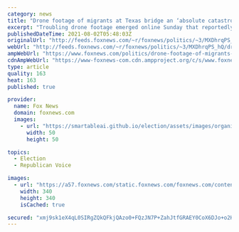 ```yaml
---
category: news
title: "Drone footage of migrants at Texas bridge an ‘absolute catastrophe' from Biden, Republican says"
excerpt: "Troubling drone footage emerged online Sunday that reportedly showed up to 1,000 migrants being held by border patrol in Mission, Texas, prompted criticism from Republicans who said the footage underscores the crisis at the border."
publishedDateTime: 2021-08-02T05:48:03Z
originalUrl: "http://feeds.foxnews.com/~r/foxnews/politics/~3/MXDhrqPS_hQ/drone-footage-of-migrants-from-texas-bridge-an-absolute-catastrophe"
webUrl: "http://feeds.foxnews.com/~r/foxnews/politics/~3/MXDhrqPS_hQ/drone-footage-of-migrants-from-texas-bridge-an-absolute-catastrophe"
ampWebUrl: "https://www.foxnews.com/politics/drone-footage-of-migrants-from-texas-bridge-an-absolute-catastrophe.amp"
cdnAmpWebUrl: "https://www-foxnews-com.cdn.ampproject.org/c/s/www.foxnews.com/politics/drone-footage-of-migrants-from-texas-bridge-an-absolute-catastrophe.amp"
type: article
quality: 163
heat: 163
published: true

provider:
  name: Fox News
  domain: foxnews.com
  images:
    - url: "https://smartableai.github.io/election/assets/images/organizations/foxnews.com-50x50.jpg"
      width: 50
      height: 50

topics:
  - Election
  - Republican Voice

images:
  - url: "https://a57.foxnews.com/static.foxnews.com/foxnews.com/content/uploads/2018/09/340/340/demarche.jpg?ve=1&tl=1"
    width: 340
    height: 340
    isCached: true

secured: "xmj9sk1eX4qL0SIRgZQkQFkjQAzo0+FQzJN7P+ZahJtfGRAEY0CoX6DJo+o2HREID+W55KJK7ccHJaRskzxBCfjzZm5t8Z3z07UQJpGEgC3WD7yQy0ZYzW+QI6HcEtqUycNLdMU+ilMBCahw1oeLtedzv4ZHA8Ut/+rsuUL/IwaRpO9CVya6DA0eYP7Ma2nDXM/LJfAMi5wNXmeLMV+u14LYDGwhZoxbIinXCaug7r2c1bIYsuZ0bIdb6ekY+Hu9InRwsvSW1SvKNnVsUQrIYAhlg98HELf+UQtZp0s0IqHsFSp6MPWDwH0yVubPSXfjjnV9QD8BjfDPaSqXPg80Yjz/whxhDBHcQG1Nx8im+Bk=;EsijWlbVOSbwLBDm99bmHg=="
---
```


